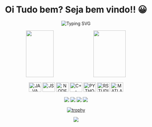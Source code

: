 <div>
  
  <h1 align="center">
    Oi Tudo bem? Seja bem vindo!! 😀
  </h1>
  
  <p align="center">
    <img src="https://readme-typing-svg.demolab.com?font=&size=18&pause=1000&center=true&vCenter=true&multiline=true&repeat=false&width=700&height=125&lines=Ola%2C+pra+quem+n%C3%A3o+me+conhece+me+chamo+Daniel+Reis+sou+estudante;de+engenharia+de+computa%C3%A7%C3%A3o+no+IFMG+Campus+Bambui.;Atualmente+estudando+Java+e+Python.;Meu+objetivo+%C3%A9+trabalhar+com+Backend+e+IA;e+cada+dia+mais+aperfei%C3%A7oar+meus+conhecimento!!" alt="Typing SVG" />
  </p>
  
</div>

<div align="center">
  
  <img height="150em" align="center" width="42%" src="https://github-readme-stats.vercel.app/api?username=drgsantaana&count_private=true&show_icons=true&theme=midnight-purple" />

  <img height="150em" align="center" img width="45.5%" src="https://github-readme-stats.vercel.app/api/top-langs/?username=drgsantaana&layout=compact&theme=midnight-purple" />
  
</div>




<div align="center" valign="top"><br>
  
  <img align="center" alt="JAVA" height="30" width="40" src="https://cdn.jsdelivr.net/gh/devicons/devicon/icons/java/java-plain.svg" />
  <img align="center" alt="JS" height="30" width="40" src="https://cdn.jsdelivr.net/gh/devicons/devicon/icons/javascript/javascript-plain.svg" />
  <img align="center" alt="NODE" height="30" width="40" src="https://cdn.jsdelivr.net/gh/devicons/devicon/icons/nodejs/nodejs-plain.svg" />
  <img align="center" alt="C++" height="30" width="40" src="https://cdn.jsdelivr.net/gh/devicons/devicon/icons/cplusplus/cplusplus-plain.svg" />
  <img align="center" alt="PYTHON" height="30" width="40" src="https://cdn.jsdelivr.net/gh/devicons/devicon/icons/python/python-plain.svg" />
  <img align="center" alt="RSTUDIO" height="30" width="40" src="https://cdn.jsdelivr.net/gh/devicons/devicon/icons/rstudio/rstudio-plain.svg" />
  <img align="center" alt="MATLAB" height="30" width="40" src="https://cdn.jsdelivr.net/gh/devicons/devicon/icons/matlab/matlab-plain.svg" />
  
</div><br>

<div align="center">
  <a href="" target="_blank"><img src="https://img.shields.io/badge/YouTube-FF0000?style=for-the-badge&logo=youtube&logoColor=white" target="_blank"></a>
  <a href="" target="_blank"><img src="https://img.shields.io/badge/-Instagram-%23E4405F?style=for-the-badge&logo=instagram&logoColor=white" target="_blank"></a>
  <a href="" target="_blank"><img src="https://img.shields.io/badge/-LinkedIn-%230077B5?style=for-the-badge&logo=linkedin&logoColor=white" target="_blank"></a> 
  <a href=""><img src="https://img.shields.io/badge/-Gmail-%23333?style=for-the-badge&logo=gmail&logoColor=white" target="_blank"></a>
</div>


<div align="center">

  [![trophy](https://github-profile-trophy.vercel.app/?username=drgsantaana&row=2&column=3&theme=darkhub&no-bg=true)](https://github.com/ryo-ma/github-profile-trophy)

<a href="https://visitcount.itsvg.in">
  <img src="https://visitcount.itsvg.in/api?id=drgsantaana&column=-1&label=Profile%20Views&color=12&icon=1&pretty=true" />
</a>
  
</div>
